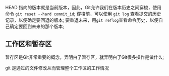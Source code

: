 HEAD 指向的版本就是当前版本，因此，Git允许我们在版本历史之间穿梭，使用命令 `git reset --hard commit_id`;
穿梭前，可以使用 `git log` 查看提交的历史记录，以便确定要回退的版本;
要重返未来，用`git reflog`查看命令历史，以便自己确定要回到未来的那个版本;

## 工作区和暂存区
暂存区是Git非常重要的概念，弄明白了暂存区，就弄明白了Git很多操作是做什么;

git 是通过的文件修改从而管理整个工作区的工作情况

